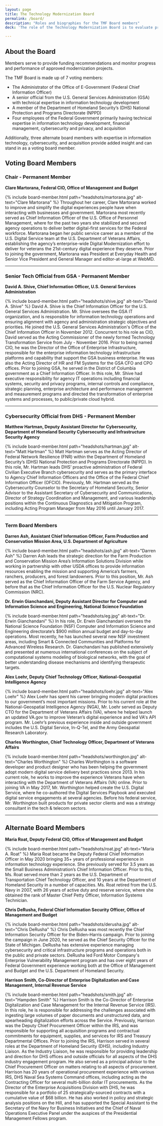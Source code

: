 ```yaml
---
layout: page
title: The Technology Modernization Board
permalink: /board/
description: "Roles and biographies for the TMF Board members"
deck: 'The role of the Technology Modernization Board is to evaluate project proposals submitted for funding in accordance with the Modernizing Government Technology (MGT) Act.'

---
```


## About the Board

Members serve to provide funding recommendations and monitor progress and performance of approved modernization projects.

The TMF Board is made up of 7 voting members:
- The Administrator of the Office of E-Government (Federal Chief Information Officer)
- A senior official from the U.S. General Services Administration (GSA) with technical expertise in information technology development
- A member of the Department of Homeland Security’s (DHS) National Protection and Programs Directorate (NPPD)
- Four employees of the Federal Government primarily having technical expertise in information technology development, financial management, cybersecurity and privacy, and acquisition

Additionally, three alternate board members with expertise in information technology, cybersecurity, and acquisition provide added insight and can stand in as a voting board member. 

## Voting Board Members

### Chair - Permanent Member

**Clare Martorana, Federal CIO, Office of Management and Budget**

{% include board-member.html path="headshots/martorana.jpg" alt-text="Clare Martorana" %} Throughout her career, Clare Martorana worked to improve and simplify the digital experiences people have when interacting with businesses and government. Martorana most recently served as Chief Information Officer of the U.S. Office of Personnel Management, where for the past two years she stabilized and secured agency operations to deliver better digital-first services for the Federal workforce. Martorana began her public service career as a member of the U.S. Digital Service team at the U.S. Department of Veterans Affairs, establishing the agency’s enterprise-wide Digital Modernization effort to deliver for veterans the 21st-century digital experience they deserve. Prior to joining the government, Martorana was President at Everyday Health and Senior Vice President and General Manager and editor-at-large at WebMD.

---

### Senior Tech Official from GSA - Permanent Member

**David A. Shive, Chief Information Officer, U.S. General Services Administration**

{% include board-member.html path="headshots/shive.jpg" alt-text="David A. Shive" %} David A. Shive is the Chief Information Officer for the U.S. General
Services Administration. Mr. Shive oversees the GSA IT organization, and is responsible for information technology operations and ensuring alignment with agency and administration strategic objectives and priorities. He joined the U.S. General Services Administration's Office of the Chief Information Officer in November 2012. Concurrent to his role as CIO, David served as the Acting Commissioner of the newly formed Technology Transformation Service from July - November 2016. Prior to being named CIO, he was the Director of the Office of Enterprise Infrastructure, responsible for the enterprise information technology infrastructure platforms and capability that support the GSA business enterprise. He was also the Acting Director of HR and FM Systems for the GSA CFO and CPO offices. Prior to joining GSA, he served in the District of Columbia government as a Chief Information Officer. In this role, Mr. Shive had executive responsibility for agency IT operations including financial systems, security and privacy programs, internal controls and compliance, strategic planning, enterprise architecture and performance management and measurement programs and directed the transformation of enterprise systems and processes, to public/private cloud hybrid.
   
---

### Cybersecurity Official from DHS - Permanent Member

**Matthew Hartman, Deputy Assistant Director for Cybersecurity, Department of Homeland Security Cybersecurity and Infrastructure Security Agency**

{% include board-member.html path="headshots/hartman.jpg" alt-text="Matt Hartman" %} Matt Hartman serves as the Acting Director of Federal Network Resilience (FNR) within the Department of Homeland Security’s (DHS) National Protection and Programs Directorate (NPPD). In this role, Mr. Hartman leads DHS’ proactive administration of Federal Civilian Executive Branch cybersecurity and serves as the primary interface to Agency Chief Information Officers and the Office of the Federal Chief Information Officer (OFCIO). Previously, Mr. Hartman served as the Cybersecurity Counselor to the Secretary of Homeland Security, Senior Advisor to the Assistant Secretary of Cybersecurity and Communications, Director of Strategy Coordination and Management, and various leadership positions within the Continuous Diagnostics and Mitigation Program, including Acting Program Manager from May 2016 until January 2017.

---

### Term Board Members

**Darren Ash, Assistant Chief Information Officer, Farm Production and Conservation Mission Area, U.S. Department of Agriculture**

{% include board-member.html path="headshots/ash.jpg" alt-text="Darren Ash" %} Darren Ash leads the strategic direction for the Farm Production and Conservation Mission Area’s Information Solutions Division while working in partnership with other USDA offices to provide information resources enabling the mission and supporting America’s farmers, ranchers, producers, and forest landowners.  Prior to this position, Mr. Ash served as the Chief Information Officer of the Farm Service Agency, and before that as the Chief Information Officer for the U.S. Nuclear Regulatory Commission (NRC).

**Dr. Erwin Gianchandani, Deputy Assistant Director for Computer and Information Science and Engineering, National Science Foundation**

{% include board-member.html path="headshots/eg.jpg" alt-text="Dr. Erwin Gianchandani" %} In his role, Dr. Erwin Gianchandani oversees the National Science Foundation (NSF) Computer and Information Science and Engineering directorate’s $900 million annual budget and day-to-day operations. Most recently, he has launched several new NSF investment areas, including Smart & Connected Communities and Platforms for Advanced Wireless Research. Dr. Gianchandani has published extensively and presented at numerous international conferences on the subject of computational systems modeling of biological networks, with the goal of better understanding disease mechanisms and identifying therapeutic targets.

**Alex Loehr, Deputy Chief Technology Officer, National-Geospatial Intelligence Agency**

{% include board-member.html path="headshots/loehr.jpg" alt-text="Alex Loehr" %} Alex Loehr has spent his career bringing modern digital practices to our government’s most important missions. Prior to his current role at the National-Geospatial Intelligence Agency (NGA), Mr. Loehr served as Deputy CTO for the Department of Veterans Affairs (VA), where he helped launch an updated VA.gov to improve Veteran’s digital experience and led VA's API program. Mr. Loehr’s previous experience inside and outside government includes the U.S. Digital Service, In-Q-Tel, and the Army Geospatial Research Laboratory. 

**Charles Worthington, Chief Technology Officer, Department of Veterans Affairs**

{% include board-member.html path="headshots/worthington.jpg" alt-text="Charles Worthington" %} Charles Worthington is a software developer and product designer who has been helping the government adopt modern digital service delivery best practices since 2013. In his current role, he works to improve the experience Veterans have when interacting with the Department of Veterans Affairs (VA) online. Prior to joining VA in May 2017, Mr. Worthington helped create the U.S. Digital Service, where he co-authored the Digital Services Playbook and executed digital service engagements at several agencies. Before his federal service, Mr. Worthington built products for private sector clients and was a strategy consultant in the tech & telecom sectors.

---

## Alternate Board Members

**Maria Roat, Deputy Federal CIO, Office of Management and Budget**

{% include board-member.html path="headshots/roat.jpg" alt-text="Maria A. Roat" %} Maria Roat became the Deputy Federal Chief Information Officer in May 2020 bringing 35+ years of professional experience in information technology experience.  She previously served for 3.5 years as the Small Business Administration’s Chief Information Officer.  Prior to this, Ms. Roat served more than 2 years as the U.S. Department of Transportation Chief Technology Officer, and 10 years at the Department of Homeland Security in a number of capacities. Ms. Roat retired from the U.S. Navy in 2007, with 26 years of active duty and reserve service, where she obtained the rank of Master Chief Petty Officer, Information Systems Technician.

**Chris DeRusha, Federal Chief Information Security Officer, Office of Management and Budget**

{% include board-member.html path="headshots/derusha.jpg" alt-text="Chris DeRusha" %} Chris DeRusha was most recently the Chief Information Security Officer for the Biden-Harris campaign. Prior to joining the campaign in June 2020, he served as the Chief Security Officer for the State of Michigan. DeRusha has extensive experience managing cybersecurity and critical infrastructure programs and operations both in the public and private sectors. DeRusha led Ford Motor Company's Enterprise Vulnerability Management program and has over eight years of Federal Government experience working both at the Office of Management and Budget and the U.S. Department of Homeland Security.

**Harrison Smith, Co-Director of Enterprise Digitalization and Case Management, Internal Revenue Service**

{% include board-member.html path="headshots/smith.jpg" alt-text="Hampden Smith" %} Harrison Smith is the Co-Director of Enterprise Digitalization and Case Management for the Internal Revenue Service (IRS).  In this role, he is responsible for addressing the challenges associated with ingesting large volumes of paper documents and unstructured data, and spearheading digitalization efforts across the Service.  Previously, Harrison was the Deputy Chief Procurement Officer within the IRS, and was responsible for supporting all acquisition programs and contractual commitments for equipment, supplies, and services for IRS and Treasury Departmental Offices. Prior to joining the IRS, Harrison served in several roles at the Department of Homeland Security (DHS), including Industry Liaison.  As the Industry Liaison, he was responsible for providing leadership and direction for DHS offices and outside officials for all aspects of the DHS industry engagement program. He also served as a principal advisor to the Chief Procurement Officer on matters relating to all aspects of procurement.
Harrison has 20 years of operational procurement experience with various IRS, DHS Naval Sea Systems Command offices, including acting as the Contracting Officer for several multi-billion dollar IT procurements. As the Director of the Enterprise Acquisitions Division with DHS, he was responsible for a portfolio of 25 strategically-sourced contracts with a cumulative value of $68 billion. He has also worked in policy and strategic analysis positions on the Hill, and has supported the Special Assistant to the Secretary of the Navy for Business Initiatives and the Chief of Naval Operations Executive Panel under the auspices of the Presidential Management Fellows program.
